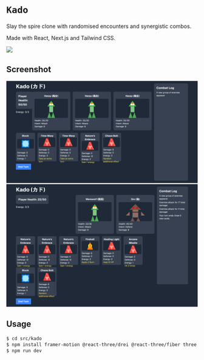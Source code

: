# `Kado`

Slay the spire clone with randomised encounters and synergistic combos.

Made with React, Next.js and Tailwind CSS.

![](https://media3.giphy.com/media/Snd51fjjX6s0M/giphy.gif?cid=6c09b9521614jc675mimdgab95ce7f5q6k6d7g4zo4sgnf28&ep=v1_gifs_search&rid=giphy.gif&ct=g)

## Screenshot

![](game-1.png)
![](game-2.png)

## Usage

```console
$ cd src/kado
$ npm install framer-motion @react-three/drei @react-three/fiber three
$ npm run dev
```